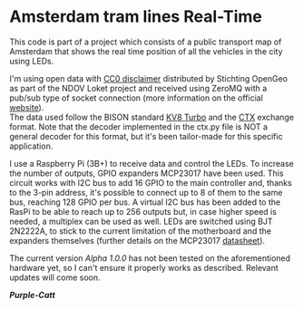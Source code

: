 # Amsterdam tram lines Real-Time
This code is part of a project which consists of a public transport map of Amsterdam that shows the real time position of all the vehicles in the city using LEDs.

I'm using open data with [CC0 disclaimer](https://creativecommons.org/publicdomain/zero/1.0/) distributed by Stichting OpenGeo as part of the NDOV Loket project and received using ZeroMQ with a pub/sub type of socket connection (more information on the official [website](https://ndovloket.nl/index.html)).  
The data used follow the BISON standard [KV8 Turbo](https://bison.dova.nu/standaarden/kv78-geplande-en-actuele-reisinformatie-op-halteniveau) and the [CTX](https://www.creativyst.com/Doc/Std/ctx/ctx.shtml) exchange format. Note that the decoder implemented in the ctx.py file is NOT a general decoder for this format, but it's been tailor-made for this specific application.

I use a Raspberry Pi (3B+) to receive data and control the LEDs. To increase the number of outputs, GPIO expanders MCP23017 have been used. This circuit works with I2C bus to add 16 GPIO to the main controller and, thanks to the 3-pin address, it's possible to connect up to 8 of them to the same bus, reaching 128 GPIO per bus. A virtual I2C bus has been added to the RasPi to be able to reach up to 256 outputs but, in case higher speed is needed, a multiplex can be used as well. LEDs are switched using BJT 2N2222A, to stick to the current limitation of the motherboard and the expanders themselves (further details on the MCP23017 [datasheet](https://ww1.microchip.com/downloads/en/devicedoc/20001952c.pdf)).

The current version _Alpha 1.0.0_ has not been tested on the aforementioned hardware yet, so I can't ensure it properly works as described. Relevant updates will come soon.

_**Purple-Catt**_
